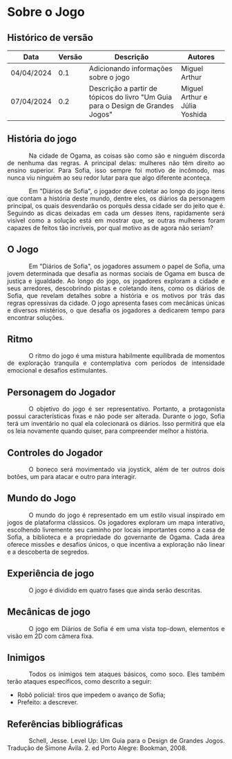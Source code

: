 # Sobre o Jogo

## Histórico de versão

|Data|Versão|Descrição|Autores|
|--|--|--|--|
|04/04/2024|0.1|Adicionando informações sobre o jogo|Miguel Arthur|
|07/04/2024|0.2|Descrição a partir de tópicos do livro "Um Guia para o Design de Grandes Jogos"|Miguel Arthur e Júlia Yoshida|

## História do jogo
<p style="text-indent: 50px;text-align: justify;"> Na cidade de Ogama, as coisas são como são e ninguém discorda de nenhuma das regras. A principal delas: mulheres não têm direito ao ensino superior. Para Sofia, isso sempre foi motivo de incômodo, mas nunca viu ninguém ao seu redor lutar para que algo diferente aconteça. </p>
<p style="text-indent: 50px;text-align: justify;"> Em "Diários de Sofia", o jogador deve coletar ao longo do jogo itens que contam a história deste mundo, dentre eles, os diários da personagem principal, os quais desvendarão os porquês dessa cidade ser do jeito que é. Seguindo as dicas deixadas em cada um desses itens, rapidamente será visível como a solução está em mostrar que, se outras mulheres foram capazes de feitos tão incríveis, por qual motivo as de agora não seriam? </p>

## O Jogo

<p style="text-indent: 50px;text-align: justify;"> Em "Diários de Sofia", os jogadores assumem o papel de Sofia, uma jovem determinada que desafia as normas sociais de Ogama em busca de justiça e igualdade. Ao longo do jogo, os jogadores exploram a cidade e seus arredores, descobrindo pistas e coletando itens, como os diários de Sofia, que revelam detalhes sobre a história e os motivos por trás das regras opressivas da cidade. O jogo apresenta fases com mecânicas únicas e diversos mistérios, o que desafia os jogadores a dedicarem tempo para encontrar soluções. </p>

## Ritmo

<p style="text-indent: 50px;text-align: justify;"> O ritmo do jogo é uma mistura habilmente equilibrada de momentos de exploração tranquila e contemplativa com períodos de intensidade emocional e desafios estimulantes.</p>

## Personagem do Jogador

<p style="text-indent: 50px;text-align: justify;"> O objetivo do jogo é ser representativo. Portanto, a protagonista possui características fixas e não pode ser alterada. Durante o jogo, Sofia terá um inventário no qual ela colecionará os diários. Isso permitirá que ela os leia novamente quando quiser, para compreender melhor a história.</p>

## Controles do Jogador

<p style="text-indent: 50px;text-align: justify;"> O boneco será movimentado via joystick, além de ter outros dois botões, um para atacar e outro para interagir. </p>

## Mundo do Jogo

<p style="text-indent: 50px;text-align: justify;"> O mundo do jogo é representado em um estilo visual inspirado em jogos de plataforma clássicos. Os jogadores exploram um mapa interativo, escolhendo livremente seu caminho por locais importantes como a casa de Sofia, a biblioteca e a propriedade do governante de Ogama. Cada área oferece missões e desafios únicos, o que incentiva a exploração não linear e a descoberta de segredos. </p>

## Experiência de jogo

<p style="text-indent: 50px;text-align: justify;"> O jogo é dividido em quatro fases que ainda serão descritas. </p>

## Mecânicas de jogo

<p style="text-indent: 50px;text-align: justify;">O jogo em Diários de Sofia é em uma vista top-down, elementos e visão em 2D com câmera fixa. </p>

## Inimigos

<p style="text-indent: 50px;text-align: justify;"> Todos os inimigos tem ataques básicos, como soco. Eles também terão ataques específicos, como descrito a seguir:</p>

- Robô policial: tiros que impedem o avanço de Sofia;
- Prefeito: a descrever.

## Referências bibliográficas

<p style="text-indent: 50px;text-align: justify;"> Schell, Jesse. Level Up: Um Guia para o Design de Grandes Jogos. Tradução de Simone Ávila. 2. ed Porto Alegre: Bookman, 2008. </p>